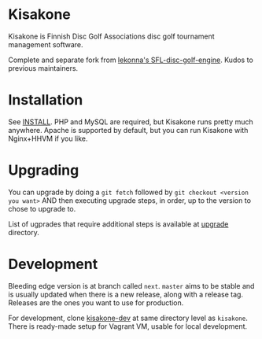 Kisakone
========

Kisakone is Finnish Disc Golf Associations disc golf tournament management software.

Complete and separate fork from [lekonna's SFL-disc-golf-engine](https://github.com/lekonna/SFL-disc-golf-engine). Kudos to previous maintainers.


Installation
============

See [INSTALL](https://github.com/tuminoid/kisakone/blob/master/doc/install/INSTALL.md). PHP and MySQL are required,
but Kisakone runs pretty much anywhere. Apache is supported by default, but you can run Kisakone with Nginx+HHVM if you like.

Upgrading
=========

You can upgrade by doing a `git fetch` followed by `git checkout <version you want>` AND then executing upgrade steps, in order, up to the version to chose to upgrade to.

List of ugprades that require additional steps is available at [upgrade](https://github.com/tuminoid/kisakone/tree/master/doc/upgrade) directory.

Development
===========

Bleeding edge version is at branch called `next`. `master` aims to be stable and is usually updated when there
is a new release, along with a release tag.
Releases are the ones you want to use for production.

For development, clone [kisakone-dev](https://github.com/tuminoid/kisakone-dev) at same directory level as `kisakone`.
There is ready-made setup for Vagrant VM, usable for local development.
